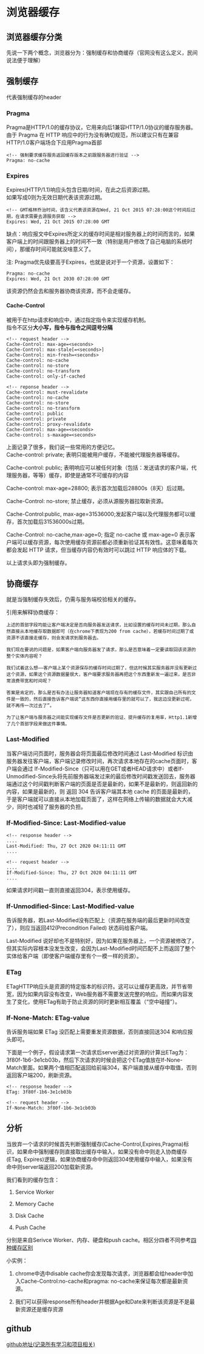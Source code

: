 <!--
 * @Author: xiuquanxu
 * @Company: kaochong
 * @Date: 2020-03-18 22:03:56
 * @LastEditors: xiuquanxu
 * @LastEditTime: 2020-03-19 23:31:49
 -->  

# 浏览器缓存  

## 浏览器缓存分类  

先说一下两个概念，浏览器分为：强制缓存和协商缓存（官网没有这么定义，民间说法便于理解）  

## 强制缓存  

代表强制缓存的header

### Pragma  

Pragma是HTTP/1.0的缓存协议，它用来向后1兼容HTTP/1.0协议的缓存服务器。由于 Pragma 在 HTTP 响应中的行为没有确切规范，所以建议只有在兼容HTTP/1.0客户端场合下应用Pragma首部  

```
<!-- 强制要求缓存服务返回缓存版本之前跟服务器进行验证 -->
Pragma: no-cache
```

### Expires  

Expires(HTTP/1.1)响应头包含日期/时间，在此之后资源过期。  
如果写成0则为无效日期代表该资源过期。  

```
<!-- GMT格林乔治时间，该含义代表该资源在Wed, 21 Oct 2015 07:28:00这个时间后过期，在请求需要去源服务获取 -->
Expires: Wed, 21 Oct 2015 07:28:00 GMT
```
缺点：响应报文中Expires所定义的缓存时间是相对服务器上的时间而言的，如果客户端上的时间跟服务器上的时间不一致（特别是用户修改了自己电脑的系统时间），那缓存时间可能就没啥意义了。  

注: Pragma优先级要高于Expires，也就是说对于一个资源，设置如下：  

```
Pragma: no-cache
Expires: Wed, 21 Oct 2030 07:28:00 GMT
```  
该资源仍然会去和服务器协商该资源，而不会走缓存。  

#### Cache-Control  

被用于在http请求和响应中，通过指定指令来实现缓存机制。  
指令不区分**大小写，指令与指令之间逗号分隔**  

```
<!-- request header -->
Cache-Control: max-age=<seconds>
Cache-Control: max-stale[=<seconds>]
Cache-Control: min-fresh=<seconds>
Cache-control: no-cache 
Cache-control: no-store
Cache-control: no-transform
Cache-control: only-if-cached

<!-- reponse header -->
Cache-control: must-revalidate
Cache-control: no-cache
Cache-control: no-store
Cache-control: no-transform
Cache-control: public
Cache-control: private
Cache-control: proxy-revalidate
Cache-Control: max-age=<seconds>
Cache-control: s-maxage=<seconds>
```  

上面记录了很多，我们说一些常用的方便记忆。  
Cache-control: private; 表明只能被用户缓存，不能被代理服务器等缓存。  

Cache-control: public; 表明响应可以被任何对象（包括：发送请求的客户端，代理服务器，等等）缓存，即使是通常不可缓存的内容  

Cache-control: max-age=28800; 表示首次加载后28800s（8天）后过期。  

Cache-Control: no-store; 禁止缓存，必须从源服务器拉取新资源。  

Cache-Control:public, max-age=31536000;发起客户端以及代理服务都可以缓存，首次加载后31536000s过期。

Cache-Control: no-cache,max-age=0; 指定 no-cache 或 max-age=0 表示客户端可以缓存资源，每次使用缓存资源前都必须重新验证其有效性。这意味着每次都会发起 HTTP 请求，但当缓存内容仍有效时可以跳过 HTTP 响应体的下载。

以上请求头即为强制缓存。  

## 协商缓存  

就是当强制缓存失效后，仍需与服务端校验相关的缓存。  

引用来解释协商缓存：
```
上述的首部字段均能让客户端决定是否向服务器发送请求，比如设置的缓存时间未过期，那么自然直接从本地缓存取数据即可（在chrome下表现为200 from cache），若缓存时间过期了或资源不该直接走缓存，则会发请求到服务器去。

我们现在要说的问题是，如果客户端向服务器发了请求，那么是否意味着一定要读取回该资源的整个实体内容呢？

我们试着这么想——客户端上某个资源保存的缓存时间过期了，但这时候其实服务器并没有更新过这个资源，如果这个资源数据量很大，客户端要求服务器再把这个东西重新发一遍过来，是否非常浪费带宽和时间呢？

答案是肯定的，那么是否有办法让服务器知道客户端现在存有的缓存文件，其实跟自己所有的文件是一致的，然后直接告诉客户端说“这东西你直接用缓存里的就可以了，我这边没更新过呢，就不再传一次过去了”。

为了让客户端与服务器之间能实现缓存文件是否更新的验证、提升缓存的复用率，Http1.1新增了几个首部字段来做这件事情。
```

### Last-Modified  

当客户端访问页面时，服务器会将页面最后修改时间通过 Last-Modified 标识由服务器发往客户端，客户端记录修改时间，再次请求本地存在的cache页面时，客户端会通过 If-Modified-Since（只可以用在GET或者HEAD请求中）或者If-Unmodified-Since头将先前服务器端发过来的最后修改时间戳发送回去，服务器端通过这个时间戳判断客户端的页面是否是最新的，如果不是最新的，则返回新的内容，如果是最新的，则 返回 304 告诉客户端其本地 cache 的页面是最新的，于是客户端就可以直接从本地加载页面了，这样在网络上传输的数据就会大大减少，同时也减轻了服务器的负担。  

###  If-Modified-Since: Last-Modified-value  

```
<!-- response header -->
....
Last-Modified: Thu, 27 Oct 2020 04:11:11 GMT
....

<!-- request header -->
....
If-Modified-Since: Thu, 27 Oct 2020 04:11:11 GMT
....
```  
如果请求时间戳一直则直接返回304，表示使用缓存。  

### If-Unmodified-Since: Last-Modified-value  

告诉服务器，若Last-Modified没有匹配上（资源在服务端的最后更新时间改变了），则应当返回412(Precondition Failed) 状态码给客户端。

Last-Modified 说好却也不是特别好，因为如果在服务器上，一个资源被修改了，但其实际内容根本没发生改变，会因为Last-Modified时间匹配不上而返回了整个实体给客户端（即使客户端缓存里有个一模一样的资源）。


### ETag  

ETagHTTP响应头是资源的特定版本的标识符。这可以让缓存更高效，并节省带宽，因为如果内容没有改变，Web服务器不需要发送完整的响应。而如果内容发生了变化，使用ETag有助于防止资源的同时更新相互覆盖（“空中碰撞”）。

### If-None-Match: ETag-value  

告诉服务端如果 ETag 没匹配上需要重发资源数据，否则直接回送304 和响应报头即可。


下面是一个例子，假设请求第一次请求后server通过对资源的计算出ETag为：3f80f-1b6-3e1cb03b，然后下次请求的时候会把这个ETag值放在If-None-Match里面。如果两个值相匹配返回给前端304，客户端直接从缓存中取值，否则返回客户端200，刷新资源。
```
<!-- response header -->
ETag: 3f80f-1b6-3e1cb03b

<!-- request header -->
If-None-Match: 3f80f-1b6-3e1cb03b
```  

## 分析  

当放弃一个请求的时候首先判断强制缓存(Cache-Control,Expires,Pragma)标识，如果命中强制缓存则直接取出缓存中输入，如果没有命中则走入协商缓存(ETag, Expires)逻辑，如果协商缓存命中则返回304使用缓存中输入，如果没有命中则server端返回200加载新资源。  

我们看到的缓存包含：  

1. Service Worker

2. Memory Cache

3. Disk Cache

4. Push Cache  

分别是来自Serivce Worker、内存、硬盘和push cache。相区分四者不同参考<a href="https://www.jianshu.com/p/54cc04190252">四种缓存区别</a>

小实例：  

1. chrome中选中disable cache你会发现每次请求，浏览器都会给header中加入Cache-Control:no-cache和pragma: no-cache来保证每次都是最新资源。  

2. 我们可以获得response所有header并根据Age和Date来判断该资源是不是最新资源还是缓存资源  

## github  
<a href="https://github.com/this-spring">github地址(记录所有学习和项目相关)</a>
